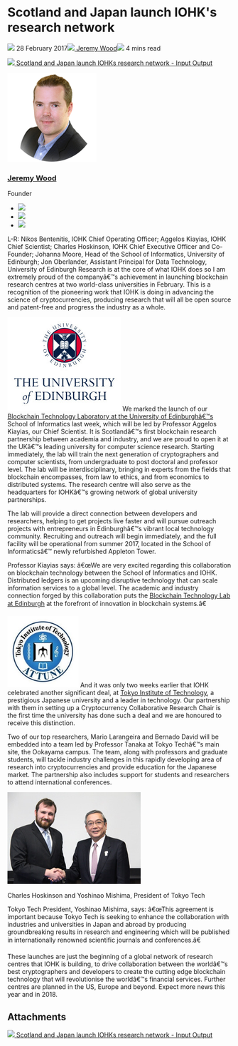 # Scotland and Japan launch IOHK's research network
![](img/2017-02-28-scotland-and-japan-launch-iohks-research-network.002.png) 28 February 2017![](img/2017-02-28-scotland-and-japan-launch-iohks-research-network.002.png)[ Jeremy Wood](/en/blog/authors/jeremy-wood/page-1/)![](img/2017-02-28-scotland-and-japan-launch-iohks-research-network.003.png) 4 mins read

![](img/2017-02-28-scotland-and-japan-launch-iohks-research-network.004.png)[ Scotland and Japan launch IOHKs research network - Input Output](https://ucarecdn.com/6884d14c-9947-4910-9b61-12d2cb7aca7e/-/inline/yes/ "Scotland and Japan launch IOHKs research network - Input Output")

![Jeremy Wood](img/2017-02-28-scotland-and-japan-launch-iohks-research-network.005.png)[](/en/blog/authors/jeremy-wood/page-1/)
### [**Jeremy Wood**](/en/blog/authors/jeremy-wood/page-1/)
Founder

- ![](img/2017-02-28-scotland-and-japan-launch-iohks-research-network.006.png)[](tmp///www.youtube.com/watch?v=E2G9xLYpR1c "YouTube")
- ![](img/2017-02-28-scotland-and-japan-launch-iohks-research-network.007.png)[](tmp///jp.linkedin.com/in/jeremykwood "LinkedIn")
- ![](img/2017-02-28-scotland-and-japan-launch-iohks-research-network.008.png)[](tmp///twitter.com/iohk_jeremy "Twitter")

L-R: Nikos Bentenitis, IOHK Chief Operating Officer; Aggelos Kiayias, IOHK Chief Scientist; Charles Hoskinson, IOHK Chief Executive Officer and Co-Founder; Johanna Moore, Head of the School of Informatics, University of Edinburgh; Jon Oberlander, Assistant Principal for Data Technology, University of Edinburgh Research is at the core of what IOHK does so I am extremely proud of the companyâ€™s achievement in launching blockchain research centres at two world-class universities in February. This is a recognition of the pioneering work that IOHK is doing in advancing the science of cryptocurrencies, producing research that will all be open source and patent-free and progress the industry as a whole.

![](img/2017-02-28-scotland-and-japan-launch-iohks-research-network.009.jpeg) We marked the launch of our [Blockchain Technology Laboratory at the University of Edinburghâ€™s](http://www.ed.ac.uk/informatics/news-events/recentnews/beyond-bitcoiniohk-and-university-of-edinburgh "IOHK and University of Edinburgh Blockchain Technology Lab") School of Informatics last week, which will be led by Professor Aggelos Kiayias, our Chief Scientist. It is Scotlandâ€™s first blockchain research partnership between academia and industry, and we are proud to open it at the UKâ€™s leading university for computer science research. Starting immediately, the lab will train the next generation of cryptographers and computer scientists, from undergraduate to post doctoral and professor level. The lab will be interdisciplinary, bringing in experts from the fields that blockchain encompasses, from law to ethics, and from economics to distributed systems. The research centre will also serve as the headquarters for IOHKâ€™s growing network of global university partnerships.

The lab will provide a direct connection between developers and researchers, helping to get projects live faster and will pursue outreach projects with entrepreneurs in Edinburghâ€™s vibrant local technology community. Recruiting and outreach will begin immediately, and the full facility will be operational from summer 2017, located in the School of Informaticsâ€™ newly refurbished Appleton Tower.

Professor Kiayias says: â€œWe are very excited regarding this collaboration on blockchain technology between the School of Informatics and IOHK. Distributed ledgers is an upcoming disruptive technology that can scale information services to a global level. The academic and industry connection forged by this collaboration puts the [Blockchain Technology Lab at Edinburgh](http://uk.businessinsider.com/iohk-sponsors-blockchain-research-lab-at-the-university-of-edinburgh-tokyo-tech-2017-2 "IOHK and University of Edinburgh Blockchain Technology Lab, Business Insider") at the forefront of innovation in blockchain systems.â€

![](img/2017-02-28-scotland-and-japan-launch-iohks-research-network.010.jpeg) And it was only two weeks earlier that IOHK celebrated another significant deal, at [Tokyo Institute of Technology](http://www.titech.ac.jp/english/news/2017/037573.html "IOHK and Tokyo Institute of Technology blockchain partnership"), a prestigious Japanese university and a leader in technology. Our partnership with them in setting up a Cryptocurrency Collaborative Research Chair is the first time the university has done such a deal and we are honoured to receive this distinction.

Two of our top researchers, Mario Larangeira and Bernado David will be embedded into a team led by Professor Tanaka at Tokyo Techâ€™s main site, the Ookayama campus. The team, along with professors and graduate students, will tackle industry challenges in this rapidly developing area of research into cryptocurrencies and provide education for the Japanese market. The partnership also includes support for students and researchers to attend international conferences.

![](img/2017-02-28-scotland-and-japan-launch-iohks-research-network.011.jpeg) 

Charles Hoskinson and Yoshinao Mishima, 
President of Tokyo Tech

Tokyo Tech President, Yoshinao Mishima, says: â€œThis agreement is important because Tokyo Tech is seeking to enhance the collaboration with industries and universities in Japan and abroad by producing groundbreaking results in research and engineering which will be published in internationally renowned scientific journals and conferences.â€

These launches are just the beginning of a global network of research centres that IOHK is building, to drive collaboration between the worldâ€™s best cryptographers and developers to create the cutting edge blockchain technology that will revolutionise the worldâ€™s financial services. Further centres are planned in the US, Europe and beyond. Expect more news this year and in 2018.
## **Attachments**
![](img/2017-02-28-scotland-and-japan-launch-iohks-research-network.004.png)[ Scotland and Japan launch IOHKs research network - Input Output](https://ucarecdn.com/6884d14c-9947-4910-9b61-12d2cb7aca7e/-/inline/yes/ "Scotland and Japan launch IOHKs research network - Input Output")
